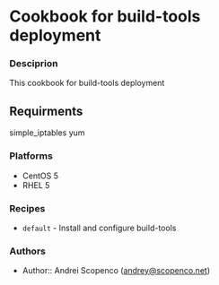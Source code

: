 # Cookbook for build-tools deployment

### Desciprion

This cookbook for build-tools deployment

## Requirments
simple_iptables
yum

### Platforms

* CentOS 5
* RHEL 5

### Recipes

* `default` - Install and configure build-tools

### Authors

* Author:: Andrei Scopenco (andrey@scopenco.net)
